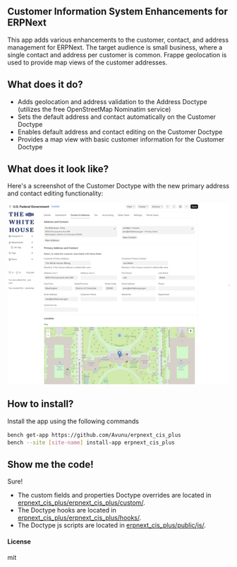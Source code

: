 ## Customer Information System Enhancements for ERPNext

This app adds various enhancements to the customer, contact, and address management for ERPNext. The target audience is small business, where a single contact and address per customer is common. Frappe geolocation is used to provide map views of the customer addresses.

## What does it do?

- Adds geolocation and address validation to the Address Doctype (utilizes the free OpenStreetMap Nominatim service)
- Sets the default address and contact automatically on the Customer Doctype
- Enables default address and contact editing on the Customer Doctype
- Provides a map view with basic customer information for the Customer Doctype

## What does it look like?

Here's a screenshot of the Customer Doctype with the new primary address and contact editing functionality:

![screenshot](erpnext_cis_plus.png "ERPNext CIS Plus Screenshot")

## How to install?

Install the app using the following commands

```bash
bench get-app https://github.com/Avunu/erpnext_cis_plus
bench --site [site-name] install-app erpnext_cis_plus
```

## Show me the code!

Sure!
- The custom fields and properties Doctype overrides are located in [erpnext_cis_plus/erpnext_cis_plus/custom/](erpnext_cis_plus/erpnext_cis_plus/custom/).
- The Doctype hooks are located in [erpnext_cis_plus/erpnext_cis_plus/hooks/](erpnext_cis_plus/erpnext_cis_plus/hooks/).
- The Doctype js scripts are located in [erpnext_cis_plus/public/js/](erpnext_cis_plus/public/js/).

#### License

mit